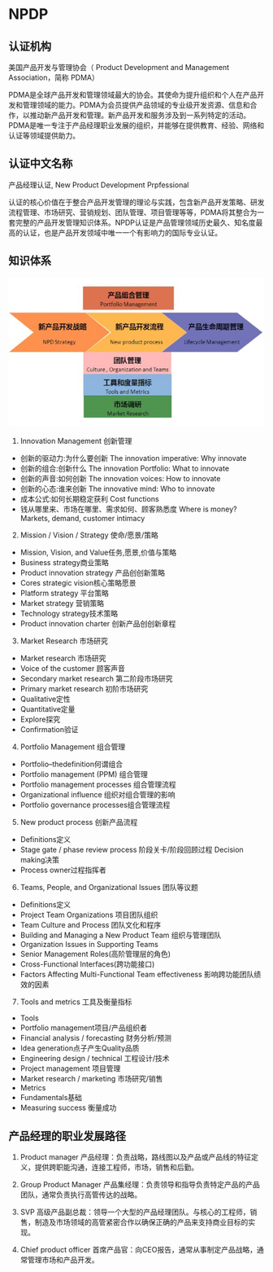 # NPDP

## 认证机构

美国产品开发与管理协会（ Product Development and Management Association，简称 PDMA）

PDMA是全球产品开发和管理领域最大的协会。其使命为提升组织和个人在产品开发和管理领域的能力。PDMA为会员提供产品领域的专业级开发资源、信息和合作，以推动新产品开发和管理。新产品开发和服务涉及到一系列特定的活动。PDMA是唯一专注于产品经理职业发展的组织，并能够在提供教育、经验、网络和认证等领域提供助力。

## 认证中文名称

产品经理认证, New Product Development Prpfessional 

认证的核心价值在于整合产品开发管理的理论与实践，包含新产品开发策略、研发流程管理、市场研究、营销规划、团队管理、项目管理等等，PDMA将其整合为一套完整的产品开发管理知识体系。NPDP认证是产品管理领域历史最久、知名度最高的认证，也是产品开发领域中唯一一个有影响力的国际专业认证。

## 知识体系

![NPDP知识体系](IMG/NPDP-Frame-CN.jpeg)

1. Innovation Management 创新管理

  * 创新的驱动力:为什么要创新 The innovation imperative: Why innovate
  * 创新的组合:创新什么 The innovation Portfolio: What to innovate
  * 创新的声音:如何创新 The innovation voices: How to innovate
  * 创新的心态:谁来创新 The innovative mind: Who to innovate
  * 成本公式:如何长期稳定获利 Cost functions
  * 钱从哪里来、市场在哪里、需求如何、顾客熟悉度 Where is money? Markets, demand, customer intimacy

2. Mission / Vision / Strategy 使命/愿景/策略

  * Mission, Vision, and Value任务,愿景,价值与策略
  * Business strategy商业策略
  * Product innovation strategy 产品创创新策略
  * Cores strategic vision核心策略愿景
  * Platform strategy 平台策略
  * Market strategy 营销策略
  * Technology strategy技术策略
  * Product innovation charter 创新产品创创新章程

3. Market Research 市场研究

  * Market research 市场研究
  * Voice of the customer 顾客声音
  * Secondary market research 第二阶段市场研究
  * Primary market research 初阶市场研究
  * Qualitative定性
  * Quantitative定量
  * Explore探究
  * Confirmation验证

4. Portfolio Management 组合管理

  * Portfolio–thedefinition何谓组合
  * Portfolio management (PPM) 组合管理
  * Portfolio management processes 组合管理流程
  * Organizational influence 组织对组合管理的影响
  * Portfolio governance processes组合管理流程

5. New product process 创新产品流程

  * Definitions定义
  * Stage gate / phase review process 阶段关卡/阶段回顾过程 Decision making决策
  * Process owner过程指挥者

6. Teams, People, and Organizational Issues 团队等议题

  * Definitions定义
  * Project Team Organizations 项目团队组织
  * Team Culture and Process 团队文化和程序
  * Building and Managing a New Product Team 组织与管理团队
  *  Organization Issues in Supporting Teams
  * Senior Management Roles(高阶管理层的角色)
  * Cross-Functional Interfaces(跨功能接口)
  * Factors Affecting Multi-Functional Team effectiveness 影响跨功能团队绩效的因素

7. Tools and metrics 工具及衡量指标

  * Tools
  * Portfolio management项目/产品组织者
  * Financial analysis / forecasting 财务分析/预测
  * Idea generation点子产生Quality品质
  * Engineering design / technical 工程设计/技术
  * Project management 项目管理
  * Market research / marketing 市场研究/销售
  * Metrics
  * Fundamentals基础
  * Measuring success 衡量成功

## 产品经理的职业发展路径

1. Product manager 产品经理：负责战略，路线图以及产品或产品线的特征定义，提供跨职能沟通，连接工程师，市场，销售和后勤。

2. Group Product Manager 产品集经理：负责领导和指导负责特定产品的产品团队，通常负责执行高管传达的战略。

3. SVP 高级产品副总裁：领导一个大型的产品经理团队。与核心的工程师，销售，制造及市场领域的高管紧密合作以确保正确的产品来支持商业目标的实现。

4. Chief product officer 首席产品官：向CEO报告，通常从事制定产品战略，通常管理市场和产品开发。